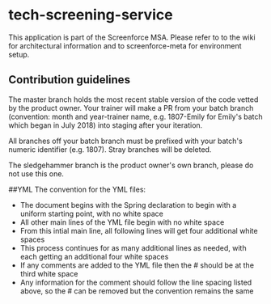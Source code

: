 # tech-screening-service

This application is part of the Screenforce MSA. Please refer to to the 
wiki for architectural information and to screenforce-meta for 
environment setup.

## Contribution guidelines

The master branch holds the most recent stable version of the code 
vetted by the product owner. Your trainer will make a PR from your batch 
branch (convention: month and year-trainer name, e.g. 1807-Emily for 
Emily's batch which began in July 2018) into staging after your 
iteration. 

All branches off your batch branch must be prefixed with your batch's 
numeric identifier (e.g. 1807). Stray branches will be deleted. 

The sledgehammer branch is the product owner's own branch, please do not 
use this one. 

##YML
The convention for the YML files:
- The document begins with the Spring declaration to begin with a uniform starting point, with no white space
- All other main lines of the YML file begin with no white space 
- From this intial main line, all following lines will get four additional white spaces
- This process continues for as many additional lines as needed, with each getting an additional four white spaces
- If any comments are added to the YML file then the # should be at the third white space
- Any information for the comment should follow the line spacing listed above, so the # can be removed but the convention remains the same

